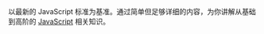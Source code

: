 以最新的 JavaScript 标准为基准。通过简单但足够详细的内容，为你讲解从基础到高阶的 [JavaScript](https://zh.javascript.info/#tab-1) 相关知识。